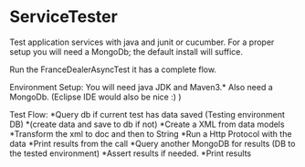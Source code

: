 ServiceTester
=============

Test application services with java and junit or cucumber.
For a proper setup you will need a MongoDb; the default install will suffice. 

Run the FranceDealerAsyncTest it has a complete flow.


Environment Setup:
You will need java JDK and Maven3.*
Also need a MongoDb.
(Eclipse IDE would also be nice :) )

Test Flow:
*Query db if current test has data saved (Testing environment DB) 
  *(create data and save to db if not)
*Create a XML from data models
*Transform the xml to doc and then to String
*Run a Http Protocol with the data
*Print results from the call
*Query another MongoDB for results (DB to the tested environment)
*Assert results if needed.
*Print results

